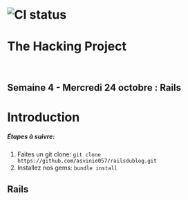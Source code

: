 # ![CI status](http://oi68.tinypic.com/ngf2uo.jpg)    
#  The Hacking Project
<br/>
<h2>Semaine 4 - Mercredi 24 octobre : Rails</h2>

<body>

<h1>Introduction</h1>

<h5>
 Étapes à suivre:
 </h5>
<ol>
 <li>Faites un git clone: <code>git clone https://github.com/asvinie057/railsdublog.git</code></li>
 <li>Installez nos gems: <code>bundle install</code></li>

</ol>

<h2>Rails</h2>

</body>
